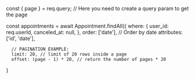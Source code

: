 const { page } = req.query; // Here you need to create a query param to get the page

const appointments = await Appointment.findAll({
      where: {
        user_id: req.userId,
        canceled_at: null,
      },
      order: ['date'], // Order by date
      attributes: ['id', 'date'], 

      // PAGINATION EXAMPLE:
      limit: 20, // limit of 20 rows inside a page
      offset: (page - 1) * 20, // return the number of pages * 20
}
